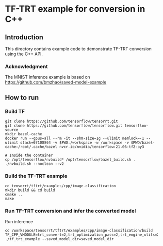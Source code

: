 # TF-TRT example for conversion in C++

## Introduction

This directory contains example code to demonstrate TF-TRT conversion using the C++ API.

### Acknowledgment

The MNIST inference example is based on https://github.com/bmzhao/saved-model-example

## How to run

### Build TF
```
git clone https://github.com/tensorflow/tensorrt.git
git clone https://github.com/tensorflow/tensorflow.git tensorflow-source
mkdir bazel-cache
docker run --gpus=all --rm -it --shm-size=1g --ulimit memlock=-1 --ulimit stack=67108864 -v $PWD:/workspace -w /workspace -v $PWD/bazel-cache:/root/.cache/bazel nvcr.io/nvidia/tensorflow:21.06-tf2-py3

# Inside the container
cp /opt/tensorflow/nvbuild* /opt/tensorflow/bazel_build.sh .
./nvbuild.sh --noclean --v2
```

### Build the TF-TRT example
```
cd tensorrt/tftrt/examples/cpp/image-classification
mkdir build && cd build
cmake ..
make
```


### Run TF-TRT conversion and infer the converted model

Run inference
```
cd /workspace/tensorrt/tftrt/examples/cpp/image-classification/build
TF_CPP_VMODULE=trt_convert=2,trt_optimization_pass=2,trt_engine_utils=2,trt_engine_op=2,segment=2,trt_shape_optimization_profiles=2,trt_lru_cache=2,convert_graph=2,trt_engine_resource_ops=2 ./tf_trt_example --saved_model_dir=saved_model_dir
```
